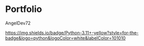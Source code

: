 # Portfolio
AngelDev72

https://img.shields.io/badge/Python-3.11+-yellow?style=for-the-badge&logo=python&logoColor=white&labelColor=101010